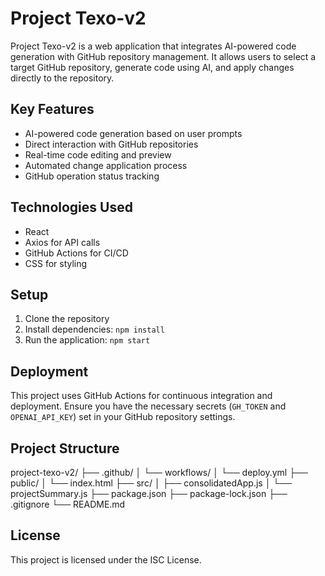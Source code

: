 # Project Texo-v2

Project Texo-v2 is a web application that integrates AI-powered code generation with GitHub repository management. It allows users to select a target GitHub repository, generate code using AI, and apply changes directly to the repository.

## Key Features

- AI-powered code generation based on user prompts
- Direct interaction with GitHub repositories
- Real-time code editing and preview
- Automated change application process
- GitHub operation status tracking

## Technologies Used

- React
- Axios for API calls
- GitHub Actions for CI/CD
- CSS for styling

## Setup

1. Clone the repository
2. Install dependencies: `npm install`
3. Run the application: `npm start`

## Deployment

This project uses GitHub Actions for continuous integration and deployment. Ensure you have the necessary secrets (`GH_TOKEN` and `OPENAI_API_KEY`) set in your GitHub repository settings.

## Project Structure

project-texo-v2/
├── .github/
│ └── workflows/
│ └── deploy.yml
├── public/
│ └── index.html
├── src/
│ ├── consolidatedApp.js
│ └── projectSummary.js
├── package.json
├── package-lock.json
├── .gitignore
└── README.md

## License

This project is licensed under the ISC License.
